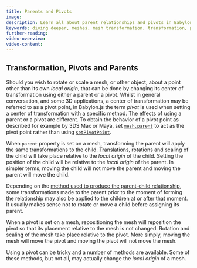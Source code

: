 ```yaml
---
title: Parents and Pivots
image: 
description: Learn all about parent relationships and pivots in Babylon.js.
keywords: diving deeper, meshes, mesh transformation, transformation, parent, pivot
further-reading:
video-overview:
video-content:
---
```


## Transformation, Pivots and Parents

Should you wish to rotate or scale a mesh, or other object, about a point other than its own _local origin_, that can be done by changing its center of transformation using either a parent or a pivot. Whilst in general conversation, and some 3D applications, a center of transformation may be referred to as a pivot point, in Babylon.js the term _pivot_ is used when setting a center of transformation with a specific method. The effects of using a parent or a pivot are different. To obtain the behavior of a pivot point as described for example by 3DS Max or Maya, set [`mesh.parent`](/typedoc/classes/babylon.node#parent) to act as the pivot point rather than using [`setPivotPoint`](/typedoc/classes/babylon.transformnode#setPivotPoint).

When `parent` property is set on a mesh, transforming the parent will apply the same transformations to the child. [Translations](/typedoc/classes/babylon.transformnode#translate), rotations and scaling of the child will take place relative to the _local origin_ of the child. Setting the position of the child will be relative to the _local origin_ of the parent. In simpler terms, moving the child will not move the parent and moving the parent will move the child.

Depending on the [method used to produce the parent-child relationship](/features/featuresDeepDive/mesh/transforms/parent_pivot/parent), some transformations made to the parent prior to the moment of forming the relationship may also be applied to the children at or after that moment. It usually makes sense not to rotate or move a child before assigning its parent.

When a pivot is set on a mesh, repositioning the mesh will reposition the pivot so that its placement relative to the mesh is not changed. Rotation and scaling of the mesh take place relative to the pivot. More simply, moving the mesh will move the pivot and moving the pivot will not move the mesh.

Using a pivot can be tricky and a number of methods are available. Some of these methods, but not all, may actually change the _local origin_ of a mesh.
